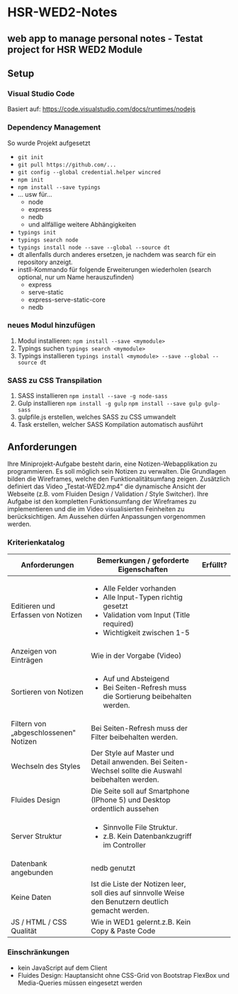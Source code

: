 # HSR-WED2-Notes
## web app to manage personal notes - Testat project for HSR WED2 Module

## Setup
### Visual Studio Code
Basiert auf: https://code.visualstudio.com/docs/runtimes/nodejs
### Dependency Management
So wurde Projekt aufgesetzt
* `git init`
* `git pull https://github.com/...`
* `git config --global credential.helper wincred`
* `npm init`
* `npm install --save typings`
* ... usw für...
   * node
   * express
   * nedb
   * und allfällige weitere Abhängigkeiten
* `typings init`
* `typings search node`
* `typings install node --save --global --source dt`
* dt allenfalls durch anderes ersetzen, je nachdem was search für ein repository anzeigt.
* instll-Kommando für folgende Erweiterungen wiederholen (search optional, nur um Name herauszufinden)
   * express
   * serve-static
   * express-serve-static-core
   * nedb

### neues Modul hinzufügen
1. Modul installieren:
`npm install --save <mymodule>`
2. Typings suchen
`typings search <mymodule>`
3. Typings installieren
`typings install <mymodule> --save --global --source dt`

### SASS zu CSS Transpilation
1. SASS installieren
`npm install --save -g node-sass`
2. Gulp installieren
`npm install -g gulp`
`npm install --save gulp gulp-sass`
3. gulpfile.js erstellen, welches SASS zu CSS umwandelt
4. Task erstellen, welcher SASS Kompilation automatisch ausführt

## Anforderungen
Ihre Miniprojekt-Aufgabe besteht darin, eine Notizen-Webapplikation zu programmieren. Es soll möglich sein Notizen zu verwalten. Die Grundlagen bilden die Wireframes, welche den Funktionalitätsumfang zeigen. Zusätzlich definiert das Video „Testat-WED2.mp4“ die dynamische Ansicht der Webseite (z.B. vom Fluiden Design / Validation / Style Switcher). Ihre Aufgabe ist den kompletten Funktionsumfang der Wireframes zu implementieren und die im Video visualisierten Feinheiten zu berücksichtigen.
Am Aussehen dürfen Anpassungen vorgenommen werden.

### Kriterienkatalog
| **Anforderungen**                       | **Bemerkungen / geforderte Eigenschaften**                                                          | **Erfüllt?** |
|-----------------------------------------|------------------------------------------------------------------------------------------------------|--------------|
| Editieren und Erfassen von Notizen      | <ul><li>Alle Felder vorhanden</li><li>Alle Input-Typen richtig gesetzt</li><li>Validation vom Input (Title required)</li><li>Wichtigkeit zwischen 1-5</li></ul>                                                                              |              |
| Anzeigen von Einträgen                  | Wie in der Vorgabe (Video)                                                                           |              |
| Sortieren von Notizen                   | <ul><li>Auf und Absteigend</li><li>Bei Seiten-Refresh muss die Sortierung beibehalten werden.</li></ul>                                            |              |
| Filtern von „abgeschlossenen" Notizen   | Bei Seiten-Refresh muss der Filter beibehalten werden.                                               |              |
| Wechseln des Styles                     | Der Style auf Master und Detail anwenden. Bei Seiten-Wechsel sollte die Auswahl beibehalten werden.  |              |
| Fluides Design                          | Die Seite soll auf Smartphone (IPhone 5) und Desktop ordentlich aussehen                             |              |
| Server Struktur                         | <ul><li>Sinnvolle File Struktur.</li><li>z.B. Kein Datenbankzugriff im Controller</li></ul>                                                              |              |
| Datenbank angebunden                    | nedb genutzt                                                                                         |              |
| Keine Daten                             | Ist die Liste der Notizen leer, soll dies auf sinnvolle Weise den Benutzern deutlich gemacht werden. |              |
| JS / HTML / CSS Qualität                | Wie in WED1 gelernt.z.B. Kein Copy & Paste Code                                                      |              |

### Einschränkungen
* kein JavaScript auf dem Client
* Fluides Design: Hauptansicht ohne CSS-Grid von Bootstrap FlexBox und Media-Queries müssen eingesetzt werden

